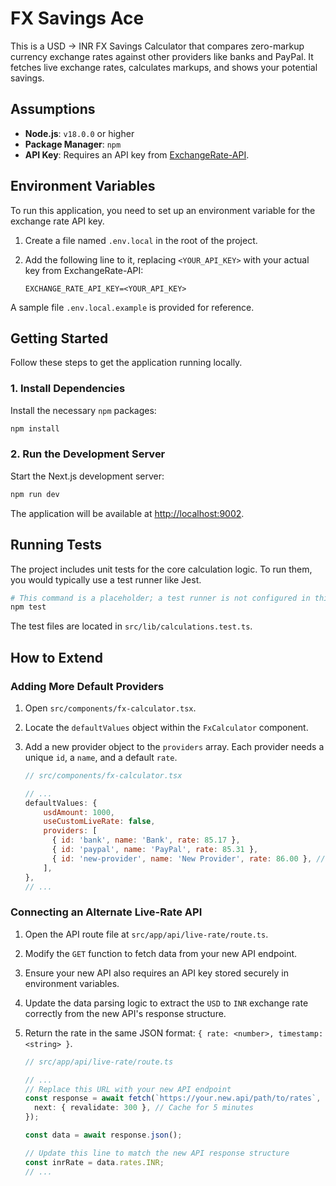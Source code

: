 # FX Savings Ace

This is a USD → INR FX Savings Calculator that compares zero-markup currency exchange rates against other providers like banks and PayPal. It fetches live exchange rates, calculates markups, and shows your potential savings.

## Assumptions

-   **Node.js**: `v18.0.0` or higher
-   **Package Manager**: `npm`
-   **API Key**: Requires an API key from [ExchangeRate-API](https://www.exchangerate-api.com/).

## Environment Variables

To run this application, you need to set up an environment variable for the exchange rate API key.

1.  Create a file named `.env.local` in the root of the project.
2.  Add the following line to it, replacing `<YOUR_API_KEY>` with your actual key from ExchangeRate-API:

    ```env
    EXCHANGE_RATE_API_KEY=<YOUR_API_KEY>
    ```

A sample file `.env.local.example` is provided for reference.

## Getting Started

Follow these steps to get the application running locally.

### 1. Install Dependencies

Install the necessary `npm` packages:

```bash
npm install
```

### 2. Run the Development Server

Start the Next.js development server:

```bash
npm run dev
```

The application will be available at [http://localhost:9002](http://localhost:9002).

## Running Tests

The project includes unit tests for the core calculation logic. To run them, you would typically use a test runner like Jest.

```bash
# This command is a placeholder; a test runner is not configured in this project.
npm test
```

The test files are located in `src/lib/calculations.test.ts`.

## How to Extend

### Adding More Default Providers

1.  Open `src/components/fx-calculator.tsx`.
2.  Locate the `defaultValues` object within the `FxCalculator` component.
3.  Add a new provider object to the `providers` array. Each provider needs a unique `id`, a `name`, and a default `rate`.

    ```javascript
    // src/components/fx-calculator.tsx
    
    // ...
    defaultValues: {
        usdAmount: 1000,
        useCustomLiveRate: false,
        providers: [
          { id: 'bank', name: 'Bank', rate: 85.17 },
          { id: 'paypal', name: 'PayPal', rate: 85.31 },
          { id: 'new-provider', name: 'New Provider', rate: 86.00 }, // Add new provider here
        ],
    },
    // ...
    ```

### Connecting an Alternate Live-Rate API

1.  Open the API route file at `src/app/api/live-rate/route.ts`.
2.  Modify the `GET` function to fetch data from your new API endpoint.
3.  Ensure your new API also requires an API key stored securely in environment variables.
4.  Update the data parsing logic to extract the `USD` to `INR` exchange rate correctly from the new API's response structure.
5.  Return the rate in the same JSON format: `{ rate: <number>, timestamp: <string> }`.

    ```typescript
    // src/app/api/live-rate/route.ts

    // ...
    // Replace this URL with your new API endpoint
    const response = await fetch(`https://your.new.api/path/to/rates`, {
      next: { revalidate: 300 }, // Cache for 5 minutes
    });

    const data = await response.json();

    // Update this line to match the new API response structure
    const inrRate = data.rates.INR; 
    // ...
    ```
